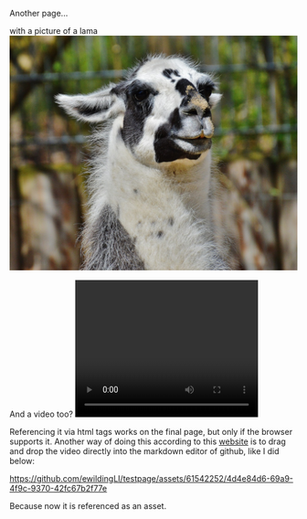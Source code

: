 Another page...

with a picture of a lama ![lama-image](lama.jpg "LAMA")

And a video too?
<video width="320" height="240" controls>
  <source src="lama.mp4" type="video/mp4">
Your browser does not support the video tag.
</video>

Referencing it via html tags works on the final page, but only if the browser supports it.
Another way of doing this according to this [website](https://bobbyhadz.com/blog/embed-video-into-github-readme-markdown) is to drag and drop the video directly into the markdown editor of github, like I did below:


https://github.com/ewildingLI/testpage/assets/61542252/4d4e84d6-69a9-4f9c-9370-42fc67b2f77e

Because now it is referenced as an asset.

